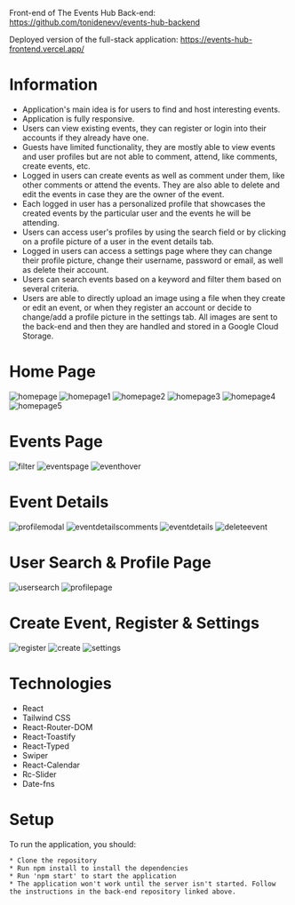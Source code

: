 Front-end of The Events Hub
Back-end: https://github.com/tonidenevv/events-hub-backend

Deployed version of the full-stack application: https://events-hub-frontend.vercel.app/

# Information
* Application's main idea is for users to find and host interesting events.
* Application is fully responsive.
* Users can view existing events, they can register or login into their accounts if they already have one.
* Guests have limited functionality, they are mostly able to view events and user profiles but are not able to comment, attend, like comments, create events, etc.
* Logged in users can create events as well as comment under them, like other comments or attend the events. They are also able to delete and edit the events in case they are the owner of the event.
* Each logged in user has a personalized profile that showcases the created events by the particular user and the events he will be attending.
* Users can access user's profiles by using the search field or by clicking on a profile picture of a user in the event details tab.
* Logged in users can access a settings page where they can change their profile picture, change their username, password or email, as well as delete their account.
* Users can search events based on a keyword and filter them based on several criteria.
* Users are able to directly upload an image using a file when they create or edit an event, or when they register an account or decide to change/add a profile picture in the settings tab. All images are sent to the back-end and then they are handled and stored in a Google Cloud Storage.

# Home Page
![homepage](https://github.com/tonidenevv/events-hub-frontend/assets/148529259/48aea380-f24f-46bd-b4ab-0392fa337051)
![homepage1](https://github.com/tonidenevv/events-hub-frontend/assets/148529259/fdef5b93-e866-43d6-b62a-ec1547545138)
![homepage2](https://github.com/tonidenevv/events-hub-frontend/assets/148529259/423d9a3c-cd5a-45d0-9585-88323582a39c)
![homepage3](https://github.com/tonidenevv/events-hub-frontend/assets/148529259/07618ab3-74a9-4f52-a7fa-e66c4c1dcaf7)
![homepage4](https://github.com/tonidenevv/events-hub-frontend/assets/148529259/0f66fdbb-be3a-45a3-b15e-b23e4c39bd92)
![homepage5](https://github.com/tonidenevv/events-hub-frontend/assets/148529259/fe8ca522-a39f-433d-ae8b-8d24defc5875)

# Events Page
![filter](https://github.com/tonidenevv/events-hub-frontend/assets/148529259/d9663292-6dc4-4374-a201-cf7a13c2c255)
![eventspage](https://github.com/tonidenevv/events-hub-frontend/assets/148529259/8346afb6-8b5e-4954-8180-574250df2e2f)
![eventhover](https://github.com/tonidenevv/events-hub-frontend/assets/148529259/da28ff28-a329-4332-b1b1-1534b9f81166)

# Event Details
![profilemodal](https://github.com/tonidenevv/events-hub-frontend/assets/148529259/2af726df-c6d2-4b90-bf5a-b56a62ce4291)
![eventdetailscomments](https://github.com/tonidenevv/events-hub-frontend/assets/148529259/87110bbf-c163-4cf5-906e-a6fb3fb4bfa2)
![eventdetails](https://github.com/tonidenevv/events-hub-frontend/assets/148529259/b0ca1a75-dc7e-4544-8239-3394234c48f3)
![deleteevent](https://github.com/tonidenevv/events-hub-frontend/assets/148529259/a3b357b0-e91d-46b0-89a5-34be10e7b606)

# User Search & Profile Page
![usersearch](https://github.com/tonidenevv/events-hub-frontend/assets/148529259/58b99cd5-2d25-454e-997b-4146c1fa8640)
![profilepage](https://github.com/tonidenevv/events-hub-frontend/assets/148529259/12692418-eba3-4689-b957-990b5126c430)

# Create Event, Register & Settings
![register](https://github.com/tonidenevv/events-hub-frontend/assets/148529259/975cd1cc-21ce-450e-a012-2cc1ecc9d346)
![create](https://github.com/tonidenevv/events-hub-frontend/assets/148529259/b25b8c62-0b79-46b9-a69b-887517f1d392)
![settings](https://github.com/tonidenevv/events-hub-frontend/assets/148529259/f2e349e5-0e19-4902-9596-8ff2f8b366dd)

# Technologies
* React
* Tailwind CSS
* React-Router-DOM
* React-Toastify
* React-Typed
* Swiper
* React-Calendar
* Rc-Slider
* Date-fns

# Setup
To run the application, you should:
```
* Clone the repository
* Run npm install to install the dependencies
* Run 'npm start' to start the application
* The application won't work until the server isn't started. Follow the instructions in the back-end repository linked above.
```
